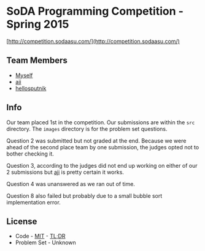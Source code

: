 SoDA Programming Competition - Spring 2015
====================================

[http://competition.sodaasu.com/](http://competition.sodaasu.com/)


Team Members
---------------------
* [Myself](https://github.com/brutalhonesty)
* [aji](https://github.com/aji)
* [hellosputnik](https://github.com/hellosputnik)


Info
-----
Our team placed 1st in the competition. Our submissions are within the ```src``` directory. The ```images``` directory is for the problem set questions.

Question 2 was submitted but not graded at the end. Because we were ahead of the second place team by one submission, the judges opted not to bother checking it.

Question 3, according to the judges did not end up working on either of our 2 submissions but [aji](https://github.com/aji) is pretty certain it works.

Question 4 was unanswered as we ran out of time.

Question 8 also failed but probably due to a small bubble sort implementation error.


License
----------
* Code - [MIT](http://brutalhonesty.mit-license.org/) - [TL;DR](https://tldrlegal.com/license/mit-license)
* Problem Set - Unknown